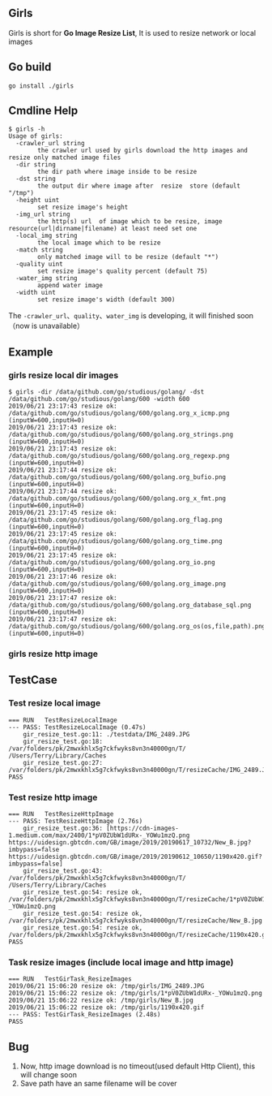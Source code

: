 ## Girls
Girls is short for **Go Image Resize List**, It is used to resize network or local images

## Go build
```
go install ./girls
```

## Cmdline Help

```
$ girls -h
Usage of girls:
  -crawler_url string
    	the crawler url used by girls download the http images and resize only matched image files
  -dir string
    	the dir path where image inside to be resize
  -dst string
    	the output dir where image after  resize  store (default "/tmp")
  -height uint
    	set resize image's height
  -img_url string
    	the http(s) url  of image which to be resize, image resource(url|dirname|filename) at least need set one
  -local_img string
    	the local image which to be resize
  -match string
    	only matched image will to be resize (default "*")
  -quality uint
    	set resize image's quality percent (default 75)
  -water_img string
    	append water image
  -width uint
    	set resize image's width (default 300)
```

The `-crawler_url`、`quality`、`water_img` is developing, it will finished
soon（now is unavailable） 

## Example

### girls resize local dir images
```
$ girls -dir /data/github.com/go/studious/golang/ -dst /data/github.com/go/studious/golang/600 -width 600
2019/06/21 23:17:43 resize ok: /data/github.com/go/studious/golang/600/golang.org_x_icmp.png (inputW=600,inputH=0)
2019/06/21 23:17:43 resize ok: /data/github.com/go/studious/golang/600/golang.org_strings.png (inputW=600,inputH=0)
2019/06/21 23:17:43 resize ok: /data/github.com/go/studious/golang/600/golang.org_regexp.png (inputW=600,inputH=0)
2019/06/21 23:17:44 resize ok: /data/github.com/go/studious/golang/600/golang.org_bufio.png (inputW=600,inputH=0)
2019/06/21 23:17:44 resize ok: /data/github.com/go/studious/golang/600/golang.org_x_fmt.png (inputW=600,inputH=0)
2019/06/21 23:17:45 resize ok: /data/github.com/go/studious/golang/600/golang.org_flag.png (inputW=600,inputH=0)
2019/06/21 23:17:45 resize ok: /data/github.com/go/studious/golang/600/golang.org_time.png (inputW=600,inputH=0)
2019/06/21 23:17:45 resize ok: /data/github.com/go/studious/golang/600/golang.org_io.png (inputW=600,inputH=0)
2019/06/21 23:17:46 resize ok: /data/github.com/go/studious/golang/600/golang.org_image.png (inputW=600,inputH=0)
2019/06/21 23:17:47 resize ok: /data/github.com/go/studious/golang/600/golang.org_database_sql.png (inputW=600,inputH=0)
2019/06/21 23:17:47 resize ok: /data/github.com/go/studious/golang/600/golang.org_os(os,file,path).png (inputW=600,inputH=0)
```

### girls resize http image



## TestCase

### Test resize local image
```
=== RUN   TestResizeLocalImage
--- PASS: TestResizeLocalImage (0.47s)
    gir_resize_test.go:11: ./testdata/IMG_2489.JPG
    gir_resize_test.go:18: /var/folders/pk/2mwxkhlx5g7ckfwyks8vn3n40000gn/T/ /Users/Terry/Library/Caches
    gir_resize_test.go:27: /var/folders/pk/2mwxkhlx5g7ckfwyks8vn3n40000gn/T/resizeCache/IMG_2489.JPG
PASS
```

### Test resize http image
```
=== RUN   TestResizeHttpImage
--- PASS: TestResizeHttpImage (2.76s)
    gir_resize_test.go:36: [https://cdn-images-1.medium.com/max/2400/1*pV0ZUbW1dURx-_YOWu1mzQ.png https://uidesign.gbtcdn.com/GB/image/2019/20190617_10732/New_B.jpg?imbypass=false https://uidesign.gbtcdn.com/GB/image/2019/20190612_10650/1190x420.gif?imbypass=false]
    gir_resize_test.go:43: /var/folders/pk/2mwxkhlx5g7ckfwyks8vn3n40000gn/T/ /Users/Terry/Library/Caches
    gir_resize_test.go:54: resize ok, /var/folders/pk/2mwxkhlx5g7ckfwyks8vn3n40000gn/T/resizeCache/1*pV0ZUbW1dURx-_YOWu1mzQ.png
    gir_resize_test.go:54: resize ok, /var/folders/pk/2mwxkhlx5g7ckfwyks8vn3n40000gn/T/resizeCache/New_B.jpg
    gir_resize_test.go:54: resize ok, /var/folders/pk/2mwxkhlx5g7ckfwyks8vn3n40000gn/T/resizeCache/1190x420.gif
PASS
```

### Task resize images (include local image and http image)

```
=== RUN   TestGirTask_ResizeImages
2019/06/21 15:06:20 resize ok: /tmp/girls/IMG_2489.JPG
2019/06/21 15:06:22 resize ok: /tmp/girls/1*pV0ZUbW1dURx-_YOWu1mzQ.png
2019/06/21 15:06:22 resize ok: /tmp/girls/New_B.jpg
2019/06/21 15:06:22 resize ok: /tmp/girls/1190x420.gif
--- PASS: TestGirTask_ResizeImages (2.48s)
PASS
```

## Bug
1. Now, http image download is no timeout(used default Http Client), this will
   change soon
2. Save path have an same filename will be cover